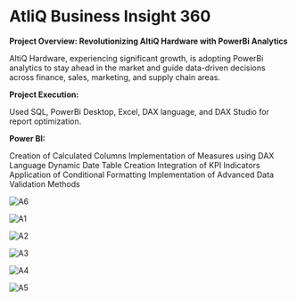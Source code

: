 # AtliQ Business Insight 360

**Project Overview: Revolutionizing AltiQ Hardware with PowerBi Analytics**

AltiQ Hardware, experiencing significant growth, is adopting PowerBi analytics to stay ahead in the market and guide data-driven decisions across finance, sales, marketing, and supply chain areas.

**Project Execution:**

Used SQL, PowerBi Desktop, Excel, DAX language, and DAX Studio for report optimization.

**Power BI:**

Creation of Calculated Columns
Implementation of Measures using DAX Language
Dynamic Date Table Creation
Integration of KPI Indicators
Application of Conditional Formatting
Implementation of Advanced Data Validation Methods


![A6](https://github.com/Shimoniarora/AtliQ-Business-Insight-360/assets/158834865/0d5f82c9-6d1b-449c-9f65-d5f2166a2bf9)

![A1](https://github.com/Shimoniarora/AtliQ-Business-Insight-360/assets/158834865/28e82e50-15f9-49c1-87fc-95dd42af6fd9)

![A2](https://github.com/Shimoniarora/AtliQ-Business-Insight-360/assets/158834865/e8760006-cc11-4760-8256-9f5b64d328d3)

![A3](https://github.com/Shimoniarora/AtliQ-Business-Insight-360/assets/158834865/f6648b7d-cba4-4144-934b-c8d54407ec74)

![A4](https://github.com/Shimoniarora/AtliQ-Business-Insight-360/assets/158834865/73697de7-5a53-40c5-90b8-12d4c20fa2e0)

![A5](https://github.com/Shimoniarora/AtliQ-Business-Insight-360/assets/158834865/b4188016-1560-412e-abb0-afd21c7715b1)
